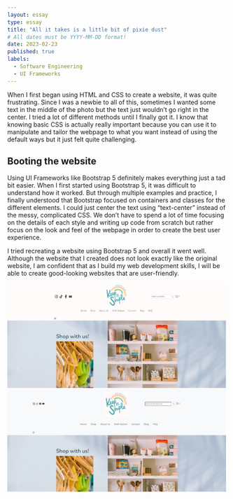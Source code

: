 ```yaml
---
layout: essay
type: essay
title: "All it takes is a little bit of pixie dust"
# All dates must be YYYY-MM-DD format!
date: 2023-02-23
published: true
labels:
  - Software Engineering
  - UI Frameworks
---
```


When I first began using HTML and CSS to create a website, it was quite frustrating. Since I was a newbie to all of this, sometimes I wanted some text in the middle of the photo but the text just wouldn’t go right in the center. I tried a lot of different methods until I finally got it. I know that knowing basic CSS is actually really important because you can use it to manipulate and tailor the webpage to what you want instead of using the default ways but it just felt quite challenging. 


## Booting the website 

Using UI Frameworks like Bootstrap 5 definitely makes everything just a tad bit easier. When I first started using Bootstrap 5, it was difficult to understand how it worked. But through multiple examples and practice, I finally understood that Bootstrap focused on containers and classes for the different elements. I could just center the text using “text-center” instead of the messy, complicated CSS. We don’t have to spend a lot of time focusing on the details of each style and writing up code from scratch but rather focus on the look and feel of the webpage in order to create the best user experience. 

I tried recreating a website using Bootstrap 5 and overall it went well. Although the website that I created does not look exactly like the original website, I am confident that as I build my web development skills, I will be able to create good-looking websites that are user-friendly. 

<div style="height: 375px">
<img width="500px" class="rounded float-start pe-4" src="../img/original.jpg">
<img width="500px" class="rounded float-start pe-4" src="../img/mycreation.jpg">
</div>
